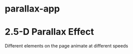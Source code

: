 # parallax-app

<h1> 2.5-D Parallax Effect</h1>
<p>Different elements on the page animate at different speeds</p>
